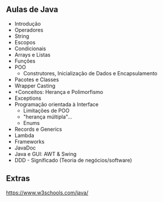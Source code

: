 ## Aulas de Java
- Introdução
- Operadores
- String
- Escopos
- Condicionais
- Arrays e Listas
- Funções
- POO
  - Construtores, Inicialização de Dados e Encapsulamento
- Pacotes e Classes
- Wrapper Casting
- +Conceitos: Herança e Polimorfismo
- Exceptions
- Programação orientada à Interface
  - Limitações de POO
  - "herança múltipla"...
  - Enums
-  Records e Generics
-  Lambda
-  Frameworks
-  JavaDoc
-  Java e GUI: AWT & Swing
-  DDD - Significado (Teoria de negócios/software)

## Extras
https://www.w3schools.com/java/ 
